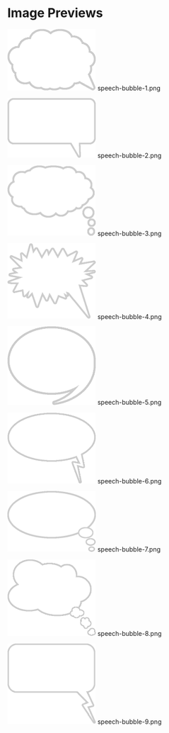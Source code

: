 # Image Previews

<img src="speech-bubble-1.png" width="200" /> speech-bubble-1.png<br>

<img src="speech-bubble-2.png" width="200" /> speech-bubble-2.png<br>

<img src="speech-bubble-3.png" width="200" /> speech-bubble-3.png<br>

<img src="speech-bubble-4.png" width="200" /> speech-bubble-4.png<br>

<img src="speech-bubble-5.png" width="200" /> speech-bubble-5.png<br>

<img src="speech-bubble-6.png" width="200" /> speech-bubble-6.png<br>

<img src="speech-bubble-7.png" width="200" /> speech-bubble-7.png<br>

<img src="speech-bubble-8.png" width="200" /> speech-bubble-8.png<br>

<img src="speech-bubble-9.png" width="200" /> speech-bubble-9.png<br>


